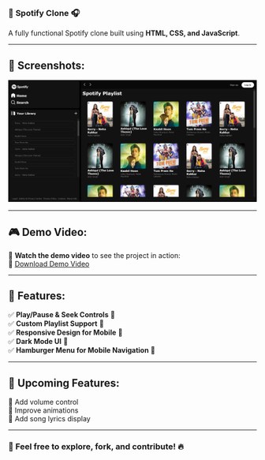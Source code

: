 ### 🎵 **Spotify Clone** 🎧  
A fully functional Spotify clone built using **HTML, CSS, and JavaScript**.

---

## 🏡 **Screenshots:**  
![Homepage](Spotify%20-%20Web%20Player_%20Music%20For%20everyone%20-%20Google%20Chrome%203_4_2025%201_13_46%20AM.png)

---

## 🎮 **Demo Video:**  
🔹 **Watch the demo video** to see the project in action:  
👝 [Download Demo Video](https://github.com/DurlabhDewangan/Spotify-clone/raw/main/Spotify%20-%20Web%20Player_%20Music%20For%20everyone%20-%20Google%20Chrome%202025-02-26%2012-18-53.mkv)

---

## 🚀 **Features:**  
✅ **Play/Pause & Seek Controls** 🎵  
✅ **Custom Playlist Support** 📂  
✅ **Responsive Design for Mobile** 📱  
✅ **Dark Mode UI** 🌙  
✅ **Hamburger Menu for Mobile Navigation** 🍔  

---

## 📌 **Upcoming Features:**  
🔸 Add volume control  
🔸 Improve animations  
🔸 Add song lyrics display  

---

### 📢 Feel free to explore, fork, and contribute! 🔥

